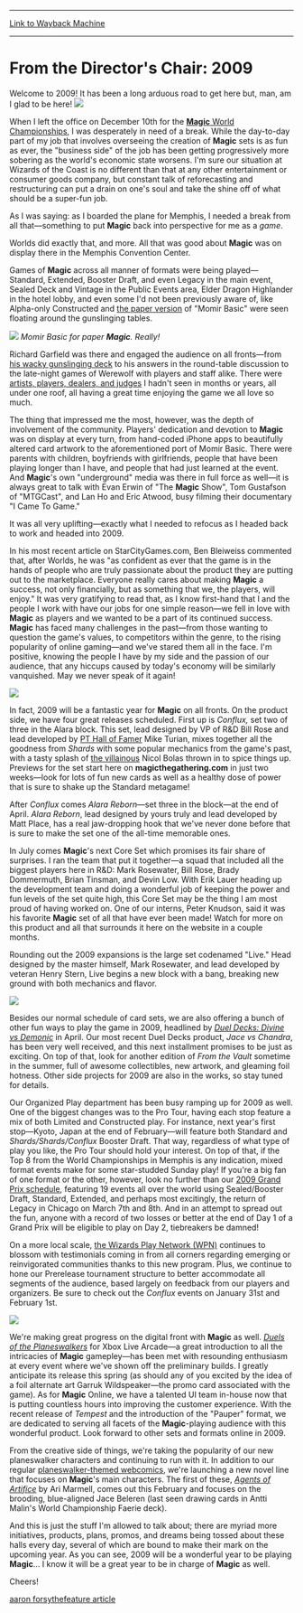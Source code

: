 
---
[Link to Wayback Machine](https://web.archive.org/web/20141015210036/http://magic.wizards.com/en/articles/archive/directors-chair-2009-2009-01-05)

[_metadata_:description]:- "Welcome to 2009! It has been a long arduous road to get here but, man, am I glad to be here!"
[_metadata_:generator]:- "Drupal 7 (http://drupal.org)"
[_metadata_:node]:- "117929"
[_metadata_:publish_date]:- "2009-01-05"
[_metadata_:source]:- "div-main"
[_metadata_:title]:- "From the Director's Chair: 2009"
[_metadata_:wayback_capture_timestamp]:- "2014-10-15 21:00:36"
[_metadata_:wayback_raw_url]:- "https://web.archive.org/web/20141015210036id_/http://magic.wizards.com/en/articles/archive/directors-chair-2009-2009-01-05"
[_metadata_:wayback_url]:- "http://magic.wizards.com/en/articles/archive/directors-chair-2009-2009-01-05"
---





From the Director's Chair: 2009
===============================


 










Welcome to 2009! It has been a long arduous road to get here but, man, am I glad to be here! ![](https://web.archive.org/web/20141031231658im_/http://archive.wizards.com/mtg/images/daily/events/worlds08/PTK_16.jpg)


When I left the office on December 10th for the [**Magic** World Championships](http://archive.wizards.com/magic/magazine/article.aspx?x=mtg/daily/eventcoverage/worlds08/welcome), I was desperately in need of a break. While the day-to-day part of my job that involves overseeing the creation of **Magic** sets is as fun as ever, the "business side" of the job has been getting progressively more sobering as the world's economic state worsens. I'm sure our situation at Wizards of the Coast is no different than that at any other entertainment or consumer goods company, but constant talk of reforecasting and restructuring can put a drain on one's soul and take the shine off of what should be a super-fun job.


As I was saying: as I boarded the plane for Memphis, I needed a break from all that—something to put **Magic** back into perspective for me as a *game*.


Worlds did exactly that, and more. All that was good about **Magic** was on display there in the Memphis Convention Center.


Games of **Magic** across all manner of formats were being played—Standard, Extended, Booster Draft, and even Legacy in the main event, Sealed Deck and Vintage in the Public Events area, Elder Dragon Highlander in the hotel lobby, and even some I'd not been previously aware of, like Alpha-only Constructed and [the paper version](http://archive.wizards.com/magic/magazine/article.aspx?x=mtg/daily/eventcoverage/worlds08/beat-the-champs) of "Momir Basic" were seen floating around the gunslinging tables.



![](https://media.wizards.com/legacy/mtg/images/daily/events/worlds08/momir1.jpg)
*Momir Basic for paper **Magic**. Really!*



Richard Garfield was there and engaged the audience on all fronts—from [his wacky gunslinging deck](http://archive.wizards.com/magic/magazine/article.aspx?x=mtg/daily/eventcoverage/worlds08/garfield-v-forsythe) to his answers in the round-table discussion to the late-night games of Werewolf with players and staff alike. There were [artists, players, dealers, and judges](http://archive.wizards.com/magic/magazine/article.aspx?x=mtg/daily/eventcoverage/worlds08/photoessayday2) I hadn't seen in months or years, all under one roof, all having a great time enjoying the game we all love so much.


The thing that impressed me the most, however, was the depth of involvement of the community. Players' dedication and devotion to **Magic** was on display at every turn, from hand-coded iPhone apps to beautifully altered card artwork to the aforementioned port of Momir Basic. There were parents with children, boyfriends with girlfriends, people that have been playing longer than I have, and people that had just learned at the event. And **Magic**'s own "underground" media was there in full force as well—it is always great to talk with Evan Erwin of "The **Magic** Show", Tom Gustafson of "MTGCast", and Lan Ho and Eric Atwood, busy filming their documentary "I Came To Game."


It was all very uplifting—exactly what I needed to refocus as I headed back to work and headed into 2009.


In his most recent article on StarCityGames.com, Ben Bleiweiss commented that, after Worlds, he was "as confident as ever that the game is in the hands of people who are truly passionate about the product they are putting out to the marketplace. Everyone really cares about making **Magic** a success, not only financially, but as something that we, the players, will enjoy." It was very gratifying to read that, as I know first-hand that I and the people I work with have our jobs for one simple reason—we fell in love with **Magic** as players and we wanted to be a part of its continued success. **Magic** has faced many challenges in the past—from those wanting to question the game's values, to competitors within the genre, to the rising popularity of online gaming—and we've stared them all in the face. I'm positive, knowing the people I have by my side and the passion of our audience, that any hiccups caused by today's economy will be similarly vanquished. May we never speak of it again!


![](https://media.wizards.com/legacy/mtg/images/daily/features/20_conlogo.jpg)


In fact, 2009 will be a fantastic year for **Magic** on all fronts. On the product side, we have four great releases scheduled. First up is *Conflux,* set two of three in the Alara block. This set, lead designed by VP of R&D Bill Rose and lead developed by [PT Hall of Famer](http://archive.wizards.com/magic/magazine/halloffame.aspx?x=mtgevent/hof/welcome) Mike Turian, mixes together all the goodness from *Shards* with some popular mechanics from the game's past, with a tasty splash of [the villainous](http://archive.wizards.com/magic/magazine/article.aspx?x=mtg/daily/arcana/1739) Nicol Bolas thrown in to spice things up. Previews for the set start here on **magicthegathering.com** in just two weeks—look for lots of fun new cards as well as a healthy dose of power that is sure to shake up the Standard metagame!


After *Conflux* comes *Alara Reborn*—set three in the block—at the end of April. *Alara Reborn*, lead designed by yours truly and lead developed by Matt Place, has a real jaw-dropping hook that we've never done before that is sure to make the set one of the all-time memorable ones.


In July comes **Magic**'s next Core Set which promises its fair share of surprises. I ran the team that put it together—a squad that included all the biggest players here in R&D: Mark Rosewater, Bill Rose, Brady Dommermuth, Brian Tinsman, and Devin Low. With Erik Lauer heading up the development team and doing a wonderful job of keeping the power and fun levels of the set quite high, this Core Set may be the thing I am most proud of having worked on. One of our interns, Peter Knudson, said it was his favorite **Magic** set of all that have ever been made! Watch for more on this product and all that surrounds it here on the website in a couple months.


Rounding out the 2009 expansions is the large set codenamed "Live." Head designed by the master himself, Mark Rosewater, and lead developed by veteran Henry Stern, Live begins a new block with a bang, breaking new ground with both mechanics and flavor.


![](https://media.wizards.com/legacy/mtg/images/daily/features/20_ddlogo.jpg)


Besides our normal schedule of card sets, we are also offering a bunch of other fun ways to play the game in 2009, headlined by [*Duel Decks: Divine vs Demonic*](http://archive.wizards.com/magic/magazine/article.aspx?x=mtg/daily/arcana/1737) in April. Our most recent Duel Decks product, *Jace vs Chandra*, has been very well received, and this next installment promises to be just as exciting. On top of that, look for another edition of *From the Vault* sometime in the summer, full of awesome collectibles, new artwork, and gleaming foil hotness. Other side projects for 2009 are also in the works, so stay tuned for details.


Our Organized Play department has been busy ramping up for 2009 as well. One of the biggest changes was to the Pro Tour, having each stop feature a mix of both Limited and Constructed play. For instance, next year's first stop—Kyoto, Japan at the end of February—will feature both Standard and *Shards/Shards/Conflux* Booster Draft. That way, regardless of what type of play you like, the Pro Tour should hold your interest. On top of that, if the Top 8 from the World Championships in Memphis is any indication, mixed format events make for some star-studded Sunday play! If you're a big fan of one format or the other, however, look no further than our [2009 Grand Prix schedule](http://archive.wizards.com/magic/magazine/article.aspx?x=grandprix/welcome#1), featuring 19 events all over the world using Sealed/Booster Draft, Standard, Extended, and perhaps most excitingly, the return of Legacy in Chicago on March 7th and 8th. And in an attempt to spread out the fun, anyone with a record of two losses or better at the end of Day 1 of a Grand Prix will be eligible to play on Day 2, tiebreakers be damned!


On a more local scale, [the Wizards Play Network (WPN)](http://archive.wizards.com/Magic/TCG/Events.aspx?x=dci/wpn/main) continues to blossom with testimonials coming in from all corners regarding emerging or reinvigorated communities thanks to this new program. Plus, we continue to hone our Prerelease tournament structure to better accommodate all segments of the audience, based largely on feedback from our players and organizers. Be sure to check out the *Conflux* events on January 31st and February 1st.


![](https://media.wizards.com/legacy/mtg/images/daily/ld/ld17_mol.jpg)


We're making great progress on the digital front with **Magic** as well. [*Duels of the Planeswalkers*](http://archive.wizards.com/magic/digital/article.aspx?x=mtg/digital/duels/whatis) for Xbox Live Arcade—a great introduction to all the intricacies of **Magic** gamepley—has been met with resounding enthusiasm at every event where we've shown off the preliminary builds. I greatly anticipate its release this spring (as should any of you excited by the idea of a foil alternate art Garruk Wildspeaker—the promo card associated with the game). As for **Magic** Online, we have a talented UI team in-house now that is putting countless hours into improving the customer experience. With the recent release of *Tempest* and the introduction of the "Pauper" format, we are dedicated to serving all facets of the **Magic**-playing audience with this wonderful product. Look forward to other sets and formats online in 2009.


From the creative side of things, we're taking the popularity of our new planeswalker characters and continuing to run with it. In addition to our regular [planeswalker-themed webcomics](http://archive.wizards.com/magic/multiverse/planeswalkers.aspx?x=mtg/multiverse/webcomics/main), we're launching a new novel line that focuses on **Magic**'s main characters. The first of these, [*Agents of Artifice*](http://ww2.wizards.com/company/products/default.aspx?doc=240377200) by Ari Marmell, comes out this February and focuses on the brooding, blue-aligned Jace Beleren (last seen drawing cards in Antti Malin's World Championship Faerie deck).


And this is just the stuff I'm allowed to talk about; there are myriad more initiatives, products, plans, promos, and dreams being tossed about these halls every day, several of which are bound to make their mark on the upcoming year. As you can see, 2009 will be a wonderful year to be playing **Magic**... I know it will be a great year to be in charge of **Magic** as well.


Cheers!


[aaron forsythe](/en/tags/aaron-forsythe)[feature article](/en/tags/feature-article)





 
 




  







